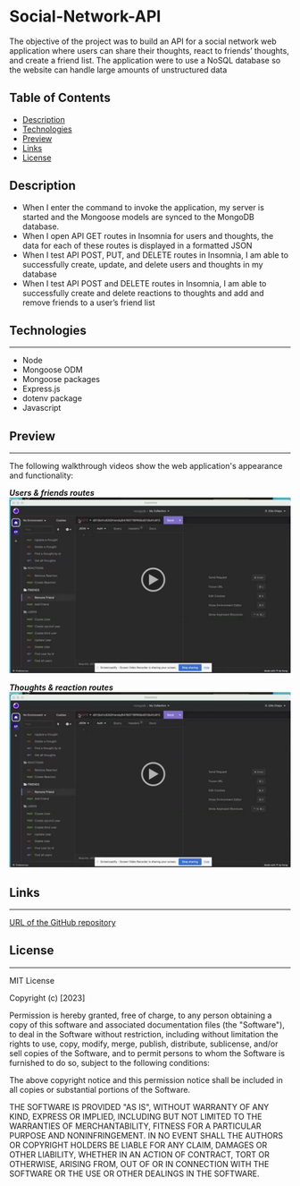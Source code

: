 # Social-Network-API



The objective of the project was to build an API for a social network web application where users can share their thoughts, react to friends’ thoughts, and create a friend list. The application were to use a NoSQL database so the website can handle large amounts of unstructured data



## Table of Contents

* [Description](#Description)
* [Technologies](#technologies)
* [Preview](#preview)
* [Links](#links)
* [License](#license)


## Description 

- When I enter the command to invoke the application, my server is started and the Mongoose models are synced to the MongoDB database.
- When I open API GET routes in Insomnia for users and thoughts, the data for each of these routes is displayed in a formatted JSON
- When I test API POST, PUT, and DELETE routes in Insomnia, I am able to successfully create, update, and delete users and thoughts in my database
- When I test API POST and DELETE routes in Insomnia, I am able to successfully create and delete reactions to thoughts and add and remove friends to a user’s friend list

## Technologies
<hr>


- Node 
- Mongoose ODM
- Mongoose packages
- Express.js
- dotenv package
- Javascript

 

## Preview
<hr>

The following walkthrough videos show the web application's appearance and functionality:

***Users & friends routes***
[![walkthrough video](/assests/image1.png)](https://drive.google.com/file/d/1QEHBn6YUJIu8816osKOn8Nota5qpXKsP/view)

***Thoughts & reaction routes***
[![walkthrough video](/assests/image1.png)](https://drive.google.com/file/d/13ZLZE1ubP8vJjyxfN-aZxti04zFSuW1a/view)




## Links
<hr>


[URL of the GitHub repository](https://github.com/elliechayo/Social-Network-API)


## License
<hr>

MIT License

Copyright (c) [2023] 

Permission is hereby granted, free of charge, to any person obtaining a copy
of this software and associated documentation files (the "Software"), to deal in the Software without restriction, including without limitation the rights to use, copy, modify, merge, publish, distribute, sublicense, and/or sell copies of the Software, and to permit persons to whom the Software is furnished to do so, subject to the following conditions:

The above copyright notice and this permission notice shall be included in all copies or substantial portions of the Software.

THE SOFTWARE IS PROVIDED "AS IS", WITHOUT WARRANTY OF ANY KIND, EXPRESS OR
IMPLIED, INCLUDING BUT NOT LIMITED TO THE WARRANTIES OF MERCHANTABILITY,
FITNESS FOR A PARTICULAR PURPOSE AND NONINFRINGEMENT. IN NO EVENT SHALL THE
AUTHORS OR COPYRIGHT HOLDERS BE LIABLE FOR ANY CLAIM, DAMAGES OR OTHER
LIABILITY, WHETHER IN AN ACTION OF CONTRACT, TORT OR OTHERWISE, ARISING FROM, OUT OF OR IN CONNECTION WITH THE SOFTWARE OR THE USE OR OTHER DEALINGS IN THE SOFTWARE.


